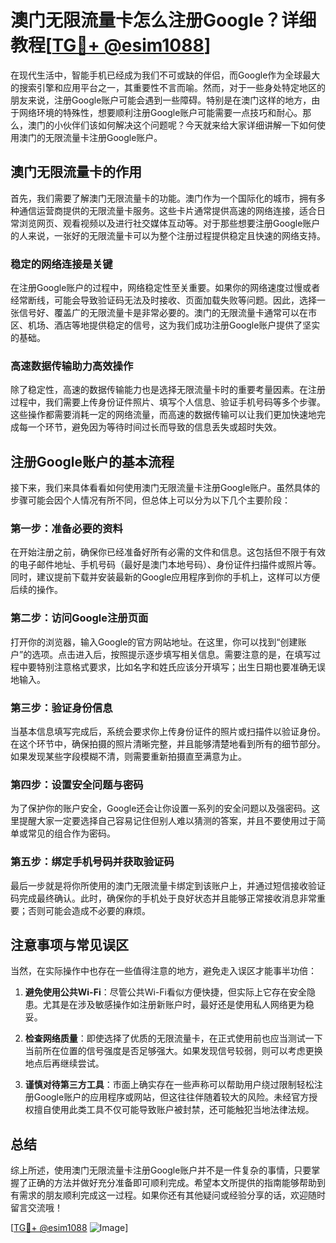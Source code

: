 # 澳门无限流量卡怎么注册Google？详细教程[[TG💪+ @esim1088](https://t.me/s/esim1088)]

在现代生活中，智能手机已经成为我们不可或缺的伴侣，而Google作为全球最大的搜索引擎和应用平台之一，其重要性不言而喻。然而，对于一些身处特定地区的朋友来说，注册Google账户可能会遇到一些障碍。特别是在澳门这样的地方，由于网络环境的特殊性，想要顺利注册Google账户可能需要一点技巧和耐心。那么，澳门的小伙伴们该如何解决这个问题呢？今天就来给大家详细讲解一下如何使用澳门的无限流量卡注册Google账户。

## 澳门无限流量卡的作用

首先，我们需要了解澳门无限流量卡的功能。澳门作为一个国际化的城市，拥有多种通信运营商提供的无限流量卡服务。这些卡片通常提供高速的网络连接，适合日常浏览网页、观看视频以及进行社交媒体互动等。对于那些想要注册Google账户的人来说，一张好的无限流量卡可以为整个注册过程提供稳定且快速的网络支持。

### 稳定的网络连接是关键

在注册Google账户的过程中，网络稳定性至关重要。如果你的网络速度过慢或者经常断线，可能会导致验证码无法及时接收、页面加载失败等问题。因此，选择一张信号好、覆盖广的无限流量卡是非常必要的。澳门的无限流量卡通常可以在市区、机场、酒店等地提供稳定的信号，这为我们成功注册Google账户提供了坚实的基础。

### 高速数据传输助力高效操作

除了稳定性，高速的数据传输能力也是选择无限流量卡时的重要考量因素。在注册过程中，我们需要上传身份证件照片、填写个人信息、验证手机号码等多个步骤。这些操作都需要消耗一定的网络流量，而高速的数据传输可以让我们更加快速地完成每一个环节，避免因为等待时间过长而导致的信息丢失或超时失效。

## 注册Google账户的基本流程

接下来，我们来具体看看如何使用澳门无限流量卡注册Google账户。虽然具体的步骤可能会因个人情况有所不同，但总体上可以分为以下几个主要阶段：

### 第一步：准备必要的资料

在开始注册之前，确保你已经准备好所有必需的文件和信息。这包括但不限于有效的电子邮件地址、手机号码（最好是澳门本地号码）、身份证件扫描件或照片等。同时，建议提前下载并安装最新的Google应用程序到你的手机上，这样可以方便后续的操作。

### 第二步：访问Google注册页面

打开你的浏览器，输入Google的官方网站地址。在这里，你可以找到“创建账户”的选项。点击进入后，按照提示逐步填写相关信息。需要注意的是，在填写过程中要特别注意格式要求，比如名字和姓氏应该分开填写；出生日期也要准确无误地输入。

### 第三步：验证身份信息

当基本信息填写完成后，系统会要求你上传身份证件的照片或扫描件以验证身份。在这个环节中，确保拍摄的照片清晰完整，并且能够清楚地看到所有的细节部分。如果发现某些字段模糊不清，则需要重新拍摄直至满意为止。

### 第四步：设置安全问题与密码

为了保护你的账户安全，Google还会让你设置一系列的安全问题以及强密码。这里提醒大家一定要选择自己容易记住但别人难以猜测的答案，并且不要使用过于简单或常见的组合作为密码。

### 第五步：绑定手机号码并获取验证码

最后一步就是将你所使用的澳门无限流量卡绑定到该账户上，并通过短信接收验证码完成最终确认。此时，确保你的手机处于良好状态并且能够正常接收消息非常重要；否则可能会造成不必要的麻烦。

## 注意事项与常见误区

当然，在实际操作中也存在一些值得注意的地方，避免走入误区才能事半功倍：

1. **避免使用公共Wi-Fi**：尽管公共Wi-Fi看似方便快捷，但实际上它存在安全隐患。尤其是在涉及敏感操作如注册新账户时，最好还是使用私人网络更为稳妥。
   
2. **检查网络质量**：即使选择了优质的无限流量卡，在正式使用前也应当测试一下当前所在位置的信号强度是否足够强大。如果发现信号较弱，则可以考虑更换地点后再继续尝试。

3. **谨慎对待第三方工具**：市面上确实存在一些声称可以帮助用户绕过限制轻松注册Google账户的应用程序或网站，但这往往伴随着较大的风险。未经官方授权擅自使用此类工具不仅可能导致账户被封禁，还可能触犯当地法律法规。

## 总结

综上所述，使用澳门无限流量卡注册Google账户并不是一件复杂的事情，只要掌握了正确的方法并做好充分准备即可顺利完成。希望本文所提供的指南能够帮助到有需求的朋友顺利完成这一过程。如果你还有其他疑问或经验分享的话，欢迎随时留言交流哦！

[[TG💪+ @esim1088](https://t.me/s/esim1088) ![Image](https://i.postimg.cc/4NQfJmqS/Snipaste-2025-05-13-00-14-12.png)]